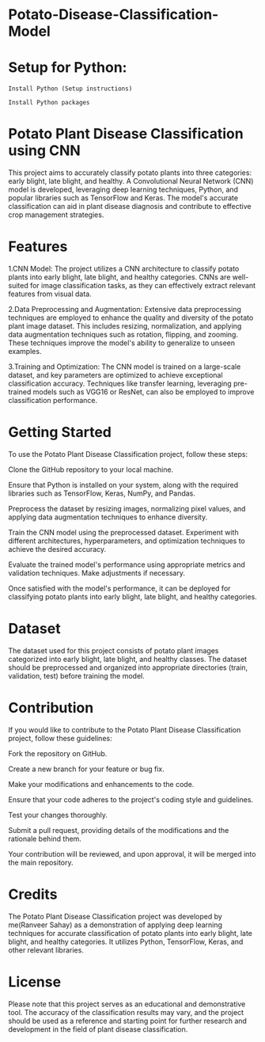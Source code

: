 # Potato-Disease-Classification-Model


# Setup for Python:

    Install Python (Setup instructions)

    Install Python packages

# Potato Plant Disease Classification using CNN
This project aims to accurately classify potato plants into three categories: early blight, late blight, and healthy. A Convolutional Neural Network (CNN) model is developed, leveraging deep learning techniques, Python, and popular libraries such as TensorFlow and Keras. The model's accurate classification can aid in plant disease diagnosis and contribute to effective crop management strategies.

# Features
1.CNN Model: The project utilizes a CNN architecture to classify potato plants into early blight, late blight, and healthy categories. CNNs are well-suited for image classification tasks, as they can effectively extract relevant features from visual data.

2.Data Preprocessing and Augmentation: Extensive data preprocessing techniques are employed to enhance the quality and diversity of the potato plant image dataset. This includes resizing, normalization, and applying data augmentation techniques such as rotation, flipping, and zooming. These techniques improve the model's ability to generalize to unseen examples.

3.Training and Optimization: The CNN model is trained on a large-scale dataset, and key parameters are optimized to achieve exceptional classification accuracy. Techniques like transfer learning, leveraging pre-trained models such as VGG16 or ResNet, can also be employed to improve classification performance.

# Getting Started
To use the Potato Plant Disease Classification project, follow these steps:

Clone the GitHub repository to your local machine.

Ensure that Python is installed on your system, along with the required libraries such as TensorFlow, Keras, NumPy, and Pandas.

Preprocess the dataset by resizing images, normalizing pixel values, and applying data augmentation techniques to enhance diversity.

Train the CNN model using the preprocessed dataset. Experiment with different architectures, hyperparameters, and optimization techniques to achieve the desired accuracy.

Evaluate the trained model's performance using appropriate metrics and validation techniques. Make adjustments if necessary.

Once satisfied with the model's performance, it can be deployed for classifying potato plants into early blight, late blight, and healthy categories.

# Dataset
The dataset used for this project consists of potato plant images categorized into early blight, late blight, and healthy classes. The dataset should be preprocessed and organized into appropriate directories (train, validation, test) before training the model.

# Contribution
If you would like to contribute to the Potato Plant Disease Classification project, follow these guidelines:

Fork the repository on GitHub.

Create a new branch for your feature or bug fix.

Make your modifications and enhancements to the code.

Ensure that your code adheres to the project's coding style and guidelines.

Test your changes thoroughly.

Submit a pull request, providing details of the modifications and the rationale behind them.

Your contribution will be reviewed, and upon approval, it will be merged into the main repository.

# Credits
The Potato Plant Disease Classification project was developed by me(Ranveer Sahay) as a demonstration of applying deep learning techniques for accurate classification of potato plants into early blight, late blight, and healthy categories. It utilizes Python, TensorFlow, Keras, and other relevant libraries.

# License
Please note that this project serves as an educational and demonstrative tool. The accuracy of the classification results may vary, and the project should be used as a reference and starting point for further research and development in the field of plant disease classification.
